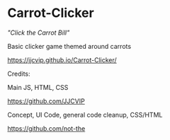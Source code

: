# Carrot-Clicker
*"Click the Carrot Bill"*

Basic clicker game themed around carrots

https://jjcvip.github.io/Carrot-Clicker/


Credits:

Main JS, HTML, CSS

https://github.com/JJCVIP


Concept, UI Code, general code cleanup, CSS/HTML

https://github.com/not-the
